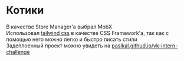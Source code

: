 # Котики

В качестве Store Manager'а выбрал MobX<br>
Использовал [tailwind css](https://tailwindcss.com/) в качестве CSS Framework'а, так как с помощью него можно легко и быстро писать стили<br>
Задеплоенный проект можно увидеть на [paslkal.githud.io/vk-intern-challenge](https://paslkal.github.io/vk-intern-challenge/)